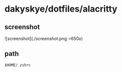 # dakyskye/dotfiles/alacritty

## screenshot

![screenshot](./screenshot.png =650x)

## path

`$HOME/.zshrc`
